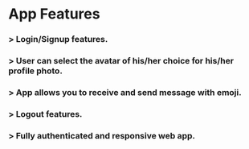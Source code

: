 #  App Features
### > Login/Signup features.
### > User can select the avatar of his/her choice for his/her profile photo.
### > App allows you to receive and send message with emoji.
### > Logout features.
### > Fully authenticated and responsive web app.
